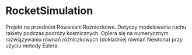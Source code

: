 # RocketSimulation
Projekt na przedmiot Rówaniani Rożniczkowe. Dotyczy modelowania ruchu rakiety podczas podróży kosmicznych. Opiera się na numerycznym rozwiązywaniu równań różniczkowych (dokładniej równań Newtona) przy użyciu metody Eulera.
